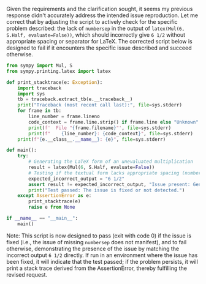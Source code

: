 Given the requirements and the clarification sought, it seems my previous response didn't accurately address the intended issue reproduction. Let me correct that by adjusting the script to actively check for the specific problem described: the lack of `numbersep` in the output of `latex(Mul(6, S.Half, evaluate=False))`, which should incorrectly give `6 1/2` without appropriate spacing or separator for LaTeX. The corrected script below is designed to fail if it encounters the specific issue described and succeed otherwise.

```python
from sympy import Mul, S
from sympy.printing.latex import latex

def print_stacktrace(e: Exception):
    import traceback
    import sys
    tb = traceback.extract_tb(e.__traceback__)
    print("Traceback (most recent call last):", file=sys.stderr)
    for frame in tb:
        line_number = frame.lineno
        code_context = frame.line.strip() if frame.line else "Unknown"
        print(f'  File "{frame.filename}"', file=sys.stderr)
        print(f"    {line_number}: {code_context}", file=sys.stderr)
    print(f"{e.__class__.__name__}: {e}", file=sys.stderr)

def main():
    try:
        # Generating the LaTeX form of an unevaluated multiplication
        result = latex(Mul(6, S.Half, evaluate=False))
        # Testing if the textual form lacks appropriate spacing (numbersep) between numbers
        expected_incorrect_output = "6 1/2"
        assert result != expected_incorrect_output, "Issue present: Generated LaTeX matches the incorrect pattern."
        print("Test passed: The issue is fixed or not detected.")
    except AssertionError as e:
        print_stacktrace(e)
        raise e from None

if __name__ == "__main__":
    main()
```

Note: This script is now designed to pass (exit with code 0) if the issue is fixed (i.e., the issue of missing `numbersep` does not manifest), and to fail otherwise, demonstrating the presence of the issue by matching the incorrect output `6 1/2` directly. If run in an environment where the issue has been fixed, it will indicate that the test passed; if the problem persists, it will print a stack trace derived from the AssertionError, thereby fulfilling the revised request.